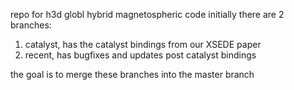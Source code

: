repo for h3d globl hybrid magnetospheric code
initially there are 2 branches:

1. catalyst, has the catalyst bindings from our XSEDE paper
2. recent, has bugfixes and updates post catalyst bindings

the goal is to merge these branches into the master branch
